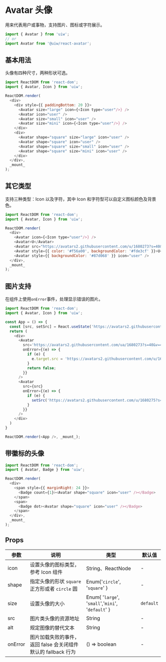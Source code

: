 Avatar 头像
===

用来代表用户或事物，支持图片、图标或字符展示。

```jsx
import { Avatar } from 'uiw';
// or
import Avatar from '@uiw/react-avatar';
```

## 基本用法

头像有四种尺寸，两种形状可选。

<!--DemoStart,bgWhite,noScroll,codePen,codeSandbox--> 
```js
import ReactDOM from 'react-dom';
import { Avatar, Icon } from 'uiw';

ReactDOM.render(
  <div>
    <div style={{ paddingBottom: 20 }}>
      <Avatar size="large" icon={<Icon type="user"/>} />
      <Avatar icon="user" />
      <Avatar size="small" icon="user" />
      <Avatar size="mini" icon={<Icon type="user"/>} />
    </div>
    <div>
      <Avatar shape="square" size="large" icon="user" />
      <Avatar shape="square" icon="user" />
      <Avatar shape="square" size="small" icon="user" />
      <Avatar shape="square" size="mini" icon="user" />
    </div>
  </div>,
  _mount_
);
```
<!--End-->

## 其它类型

支持三种类型：Icon 以及字符，其中 Icon 和字符型可以自定义图标颜色及背景色。

<!--DemoStart,bgWhite,noScroll,codePen,codeSandbox--> 
```js
import ReactDOM from 'react-dom';
import { Avatar, Icon } from 'uiw';

ReactDOM.render(
  <div>
    <Avatar icon={<Icon type="user"/>} />
    <Avatar>U</Avatar>
    <Avatar src="https://avatars2.githubusercontent.com/u/1680273?s=40&v=4" />
    <Avatar style={{ color: '#f56a00', backgroundColor: '#fde3cf' }}>U</Avatar>
    <Avatar style={{ backgroundColor: '#87d068' }} icon="user" />
  </div>,
  _mount_
);
```
<!--End-->

## 图片支持

在组件上使用`onError`事件，处理显示错误的图片。

<!--DemoStart,bgWhite,noScroll,codePen,codeSandbox--> 
```js
import ReactDOM from 'react-dom';
import { Avatar, Icon } from 'uiw';

const App = () => {
  const [src, setSrc] = React.useState('https://avatars2.githubusercontent.com/ua/1680273?s=40&v=4')
  return (
    <div>
      <Avatar
        src='https://avatars2.githubusercontent.com/ua/1680273?s=40&v=4'
        onError={(e) => {
          if (e) {
            e.target.src = 'https://avatars2.githubusercontent.com/u/1680275?s=40&v=4'
          }
          return false;
        }}
      />
      <Avatar
        src={src}
        onError={(e) => {
          if (e) {
            setSrc('https://avatars2.githubusercontent.com/u/1680275?s=40&v=4');
          }
        }}
      />
    </div>
  )
}

ReactDOM.render(<App />, _mount_);
```
<!--End-->

## 带徽标的头像

<!--DemoStart,bgWhite,noScroll,codePen,codeSandbox--> 
```js
import ReactDOM from 'react-dom';
import { Avatar, Badge } from 'uiw';

ReactDOM.render(
  <div>
    <span style={{ marginRight: 24 }}>
      <Badge count={1}><Avatar shape="square" icon="user" /></Badge>
    </span>
    <span>
      <Badge dot><Avatar shape="square" icon="user" /></Badge>
    </span>
  </div>,
  _mount_
);
```
<!--End-->

## Props

| 参数 | 说明 | 类型 | 默认值 |
|--------- |-------- |--------- |-------- |
| icon | 设置头像的图标类型，参考 Icon 组件 | String、ReactNode | - |
| shape | 指定头像的形状 `square` 正方形或者 `circle` 圆	 | Enum{'`circle`', '`square`' } | - |
| size | 设置头像的大小 | Enum{ '`large`', '`small`','`mini`', '`default`' } | `default` |
| src | 图片类头像的资源地址 | String | - |
| alt | 规定图像的替代文本 | String | - |
| onError | 图片加载失败的事件，返回 false 会关闭组件默认的 fallback 行为 | () => boolean | - |
